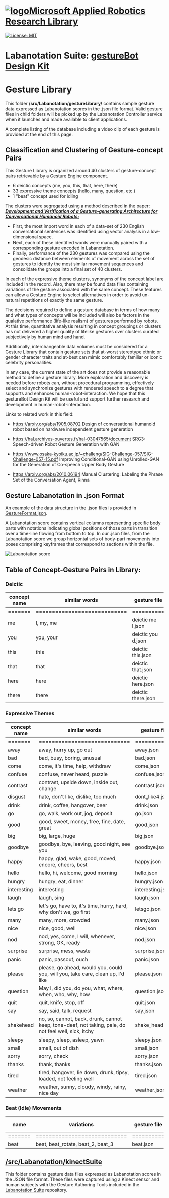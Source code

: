 # [![logo](/MARR_logo.png)Microsoft Applied Robotics Research Library](https://github.com/microsoft/AppliedRoboticsResearchLibrary)
[![License: MIT](https://img.shields.io/badge/License-MIT-yellow.svg)](https://opensource.org/licenses/MIT)  

# Labanotation Suite: [gestureBot Design Kit](/README.md)

# **Gesture Library**
This folder **/src/Labanotation/gestureLibrary/** contains sample gesture data expressed as Labanotation scores in the .json file format. Valid gesture files in child folders will be picked up by the Labanotation Controller service when it launches and made available to client applications.

 A complete listing of the database including a video clip of each gesture is provided at the end of this page.

## Classification and Clustering of Gesture-concept Pairs

This Gesture Library is organized around 40 clusters of gesture-concept pairs retrievable by a Gesture Engine component. 

- 6 deictic concepts (me, you, this, that, here, there)
- 33 expressive theme concepts (hello, many, question, etc.)
- 1 "beat" concept used for idling

The clusters were segregated using a method described in the paper: [***Development and Verification of a Gesture-generating Architecture for Conversational Humanoid Robots:*** ](https://hal.archives-ouvertes.fr/hal-03108169) 

- First, the most import word in each of a data-set of 230 English conversational sentences was identified using vector analysis in a low-dimensional space.  
- Next, each of these identified words were manually paired with a corresponding gesture encoded in Labanotation. 
- Finally, performance of the 230 gestures was compared using the geodesic distance between elements of movement across the set of gestures to identify the most similar movement sequences and consolidate the groups into a final set of 40 clusters.

In each of the expressive theme clusters, synonyms of the concept label are included in the record. Also, there may be found data files containing variations of the gesture associated with the same concept. These features can allow a Gesture Engine to select alternatives in order to avoid un-natural repetitions of exactly the same gesture.

The decisions required to define a gesture database in terms of how many and what types of concepts will be included will also be factors in the qualative performance (life-like realism) of gestures performed by robots. At this time, quantitative analysis resulting in concept groupings or clusters has not delivered a higher quality of lifelike gestures over clusters curated subjectively by human mind and hand.

Additionally, interchangeable data volumes must be considered for a Gesture Library that contain gesture sets that at-worst stereotype ethnic or gender character traits and at-best can mimic comfortably familiar or iconic celebrity personalities.

In any case, the current state of the art does not provide a reasonable method to define a gesture library. More exploration and discovery is needed before robots can, without procedural programming, effectively select and synchronize gestures with rendered speech to a degree that supports and enhances human-robot-interaction. We hope that this gestureBot Design Kit will be useful and support further research and development in  human-robot-interaction.

Links to related work in this field:

- https://arxiv.org/abs/1905.08702 Design of conversational humanoid robot based on hardware independent gesture generation
- https://hal.archives-ouvertes.fr/hal-03047565/document SRG3: Speech-driven Robot Gesture Generation with GAN 
- https://www.osaka-kyoiku.ac.jp/~challeng/SIG-Challenge-057/SIG-Challenge-057-15.pdf Improving Conditional-GAN using Unrolled-GAN for the
Generation of Co-speech Upper Body Gesture

- https://arxiv.org/abs/2010.06194 Manual Clustering:  Labeling the Phrase Set of the Conversation Agent, Rinna

## Gesture Labanotation in .json Format
An example of the data structure in the .json files is provided in [GestureFormat.json](/src/Labanotation/GestureFormat.json).

A Labanotation score contains vertical columns representing specific body parts with notations indicating global positions of those parts in transition over a time-line flowing from bottom to top. In our .json files, from the Labanotation score we group horizontal sets of body-part movements into poses comprising keyframes that correspond to sections within the file.

![Labanotation score](/docs_images/gL_json_format.png)

## Table of Concept-Gesture Pairs in Library:

### **Deictic**

|concept name|similar words|gesture file|Labanotation Score|Video|
|-------|----------------------------|---------|-------------|---------------|
|=======|============================|==========|=============|===============|
|me|I, my, me|deictic me I.json|![lab score](/docs_images/gL_Lab_deictic_me.png)|![animated clip](/docs_images/gL_gB_deictic_me.gif)|
|you|you, your|deictic you d.json|![lab score](/docs_images/gL_Lab_deictic_you.png)|![animated clip](/docs_images/gL_gB_deictic_you.gif)|
|this|this|deictic this.json|![lab score](/docs_images/gL_Lab_deictic_this.png)|![animated clip](/docs_images/gL_gB_deictic_this.gif)|
|that|that|deictic that.json|![lab score](/docs_images/gL_Lab_deictic_that.png)|![animated clip](/docs_images/gL_gB_deictic_that.gif)|
|here|here|deictic here.json|![lab score](/docs_images/gL_Lab_deictic_here.png)|![animated clip](/docs_images/gL_gB_deictic_here.gif)|
|there|there|deictic there.json|![lab score](/docs_images/gL_Lab_deictic_there.png)|![animated clip](/docs_images/gL_gB_deictic_there.gif)|

### **Expressive Themes**

|concept name|similar words|gesture file|Labanotation Score|Video|
|-------|----------------------------|---------|-------------|---------------|
|=======|============================|=========|=============|===============|
|away|away, hurry up, go out|away.json|![lab score](/docs_images/gL_Lab_away.png)|![animated clip](/docs_images/gL_gB_away.gif)|
|bad|bad, busy, boring, unusual|bad.json|![lab score](/docs_images/gL_Lab_bad.png)|![animated clip](/docs_images/gL_gB_bad.gif)|
|come|come, it's time, help, withdraw|come.json|![lab score](/docs_images/gL_Lab_come.png)|![animated clip](/docs_images/gL_gB_come.gif)|
|confuse|confuse, never heard, puzzle|confuse.json|![lab score](/docs_images/gL_Lab_confuse.png)|![animated clip](/docs_images/gL_gB_confuse.gif)|
|contrast|contrast, upside down, inside out, change|contrast.json|![lab score](/docs_images/gL_Lab_contrast.png)|![animated clip](/docs_images/gL_gB_contrast.gif)|
|disgust|hate, don't like, dislike, too much|dont_like4.json|![lab score](/docs_images/gL_Lab_disgust.png)|![animated clip](/docs_images/gL_gB_disgust.gif)|
|drink|drink, coffee, hangover, beer|drink.json|![lab score](/docs_images/gL_Lab_drink.png)|![animated clip](/docs_images/gL_gB_drink.gif)|
|go|go, walk, work out, jog, deposit|go.json|![lab score](/docs_images/gL_Lab_go.png)|![animated clip](/docs_images/gL_gB_go.gif)|
|good|good, sweet, money, free, fine, date, great|good.json|![lab score](/docs_images/gL_Lab_good.png)|![animated clip](/docs_images/gL_gB_good.gif)|
|big|big, large, huge|big.json|![lab score](/docs_images/gL_Lab_big.png)|![animated clip](/docs_images/gL_gB_big.gif)|
|goodbye|goodbye, bye, leaving, good night, see you|goodbye.json|![lab score](/docs_images/gL_Lab_goodbye.png)|![animated clip](/docs_images/gL_gB_goodbye.gif)|
|happy|happy, glad, wake, good, moved, encore, cheers, best|happy.json|![lab score](/docs_images/gL_Lab_happy.png)|![animated clip](/docs_images/gL_gB_happy.gif)|
|hello|hello, hi, welcome, good morning|hello.json|![lab score](/docs_images/gL_Lab_hello.png)|![animated clip](/docs_images/gL_gB_hello.gif)|
|hungry|hungry, eat, dinner|hungry.json|![lab score](/docs_images/gL_Lab_hungry.png)|![animated clip](/docs_images/gL_gB_hungry.gif)|
|interesting|interesting|interesting.json|![lab score](/docs_images/gL_Lab_interesting.png)|![animated clip](/docs_images/gL_gB_interesting.gif)|
|laugh|laugh, sing|laugh.json|![lab score](/docs_images/gL_Lab_laugh.png)|![animated clip](/docs_images/gL_gB_laugh.gif)|
|lets go|let's go, have to, it's time, hurry, hard, why don't we, go first|letsgo.json|![lab score](/docs_images/gL_Lab_letsgo.png)|![animated clip](/docs_images/gL_gB_letsgo.gif)|
|many|many, more, crowded|many.json|![lab score](/docs_images/gL_Lab_many.png)|![animated clip](/docs_images/gL_gB_many.gif)|
|nice|nice, good, well|nice.json|![lab score](/docs_images/gL_Lab_nice.png)|![animated clip](/docs_images/gL_gB_nice.gif)|
|nod|nod, yes, come, I will, whenever, strong, OK, ready|nod.json|![lab score](/docs_images/gL_Lab_nod.png)|![animated clip](/docs_images/gL_gB_nod.gif)|
|surprise|surprise, mess, waste|surprise.json|![lab score](/docs_images/gL_Lab_surprise.png)|![animated clip](/docs_images/gL_gB_surprise.gif)|
|panic|panic, passout, ouch|panic.json|![lab score](/docs_images/gL_Lab_panic.png)|![animated clip](/docs_images/gL_gB_panic.gif)|
|please|please, go ahead, would you, could you, will you, take care, clean up, I'd like|please.json|![lab score](/docs_images/gL_Lab_please.png)|![animated clip](/docs_images/gL_gB_please.gif)|
|question|May I, did you, do you, what, where, when, who, why, how|question.json|![lab score](/docs_images/gL_Lab_question.png)|![animated clip](/docs_images/gL_gB_question.gif)|
|quit|quit, knife, stop, off|quit.json|![lab score](/docs_images/gL_Lab_quit.png)|![animated clip](/docs_images/gL_gB_quit.gif)|
|say|say, said, talk, request|say.json|![lab score](/docs_images/gL_Lab_say.png)|![animated clip](/docs_images/gL_gB_say.gif)|
|shakehead|no, so, cannot, back, drunk, cannot keep, tone-deaf, not taking, pale, do not feel well, sick, itchy|shake_head.json|![lab score](/docs_images/gL_Lab_shakehead.png)|![animated clip](/docs_images/gL_gB_shakehead.gif)|
|sleepy|sleepy, sleep, asleep, yawn|sleepy.json|![lab score](/docs_images/gL_Lab_sleepy.png)|![animated clip](/docs_images/gL_gB_sleepy.gif)|
|small|small, out of dish|small.json|![lab score](/docs_images/gL_Lab_small.png)|![animated clip](/docs_images/gL_gB_small.gif)|
|sorry|sorry, check|sorry.json|![lab score](/docs_images/gL_Lab_sorry.png)|![animated clip](/docs_images/gL_gB_sorry.gif)|
|thanks|thank, thanks|thanks.json|![lab score](/docs_images/gL_Lab_thanks.png)|![animated clip](/docs_images/gL_gB_thanks.gif)|
|tired|tired, hangover, lie down, drunk, tipsy, loaded, not feeling well|tired.json|![lab score](/docs_images/gL_Lab_tired.png)|![animated clip](/docs_images/gL_gB_tired.gif)|
|weather|weather, sunny, cloudy, windy, rainy, nice day|weather.json|![lab score](/docs_images/gL_Lab_weather.png)|![animated clip](/docs_images/gL_gB_weather.gif)|

### **Beat (Idle) Movements**
| name|variations|gesture file|Labanotation Score|Video|
|-------|----------------------------|---------|-------------|---------------|
|=======|============================|==========|=============|===============|
|beat|beat, beat_rotate, beat_2, beat_3|beat.json|![lab score](/docs_images/gL_Lab_beat.png)|![animated clip](/docs_images/gL_gB_beat.gif)|



## [/src/Labanotation/kinectSuite](/src/Labanotation/kinectSuite/)
This folder contains gesture data files expressed as Labanotation scores in the JSON file format. These files were captured using a Kinect sensor and human subjects with the Gesture Authoring Tools included in the [Labanotation Suite](https://github.com/microsoft/LabanotationSuite) repository.
